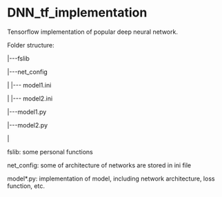 # DNN_tf_implementation
Tensorflow implementation of popular deep neural network.

Folder structure:

|---fslib

|---net_config

|    |--- model1.ini

|    |--- model2.ini

|---model1.py

|---model2.py

|


fslib: some personal functions

net_config: some of architecture of networks are stored in ini file

model*.py: implementation of model, including network architecture, loss function, etc.
